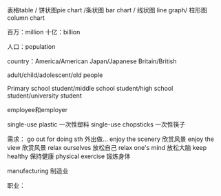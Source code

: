 表格table / 饼状图pie chart /条状图 bar chart / 线状图 line graph/ 柱形图 column chart

百万：million  十亿：billion 

人口：population

country：America/American Japan/Japanese Britain/British 

adult/child/adolescent/old people

Primary school student/middle school student/high school student/university student

employee和employer

single-use plastic 一次性塑料
single-use chopsticks 一次性筷子

需求：
go out for doing sth 外出做...
enjoy the scenery 欣赏风景
enjoy the view 欣赏风景
relax ourselves 放松自己
relax one's mind 放松大脑
keep healthy 保持健康
physical exercise 锻炼身体

manufacturing 制造业

职业：